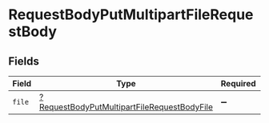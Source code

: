 # RequestBodyPutMultipartFileRequestBody


## Fields

| Field                                                                                                                | Type                                                                                                                 | Required                                                                                                             | Description                                                                                                          |
| -------------------------------------------------------------------------------------------------------------------- | -------------------------------------------------------------------------------------------------------------------- | -------------------------------------------------------------------------------------------------------------------- | -------------------------------------------------------------------------------------------------------------------- |
| `file`                                                                                                               | [?RequestBodyPutMultipartFileRequestBodyFile](../../models/operations/RequestBodyPutMultipartFileRequestBodyFile.md) | :heavy_minus_sign:                                                                                                   | N/A                                                                                                                  |